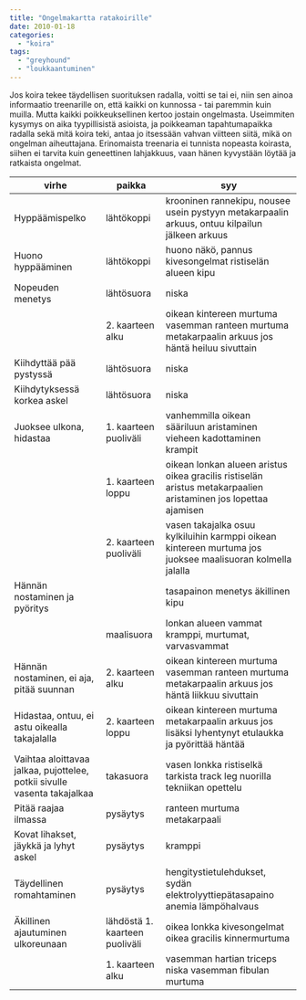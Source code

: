 ```yaml
---
title: "Ongelmakartta ratakoirille"
date: 2010-01-18
categories: 
  - "koira"
tags: 
  - "greyhound"
  - "loukkaantuminen"
---
```


Jos koira tekee täydellisen suorituksen radalla, voitti se tai ei, niin sen ainoa informaatio treenarille on, että kaikki on kunnossa - tai paremmin kuin muilla. Mutta kaikki poikkeuksellinen kertoo jostain ongelmasta. Useimmiten kysymys on aika tyypillisistä asioista, ja poikkeaman tapahtumapaikka radalla sekä mitä koira teki, antaa jo itsessään vahvan viitteen siitä, mikä on ongelman aiheuttajana. Erinomaista treenaria ei tunnista nopeasta koirasta, siihen ei tarvita kuin geneettinen lahjakkuus, vaan hänen kyvystään löytää ja ratkaista ongelmat.

<!--more-->

| virhe | paikka | syy |
| --- | --- | --- |
| Hyppäämispelko | lähtökoppi | krooninen rannekipu, nousee usein pystyyn   metakarpaalin arkuus, ontuu kilpailun jälkeen   arkuus |
| Huono hyppääminen | lähtökoppi | huono näkö, pannus   kivesongelmat   ristiselän alueen kipu |
| Nopeuden menetys | lähtösuora | niska |
|   | 2\. kaarteen alku | oikean kintereen murtuma   vasemman ranteen murtuma   metakarpaalin arkuus jos häntä heiluu sivuttain |
| Kiihdyttää pää pystyssä | lähtösuora | niska |
| Kiihdytyksessä korkea askel | lähtösuora | niska |
| Juoksee ulkona, hidastaa | 1\. kaarteen puoliväli | vanhemmilla oikean sääriluun aristaminen   vieheen kadottaminen   krampit |
|   | 1\. kaarteen loppu | oikean lonkan alueen aristus   oikea gracilis   ristiselän aristus   metakarpaalien aristaminen jos lopettaa ajamisen |
|   | 2\. kaarteen puoliväli | vasen takajalka osuu kylkiluihin   karmppi   oikean kintereen murtuma jos juoksee maalisuoran kolmella jalalla |
| Hännän nostaminen ja pyöritys |   | tasapainon menetys   äkillinen kipu |
|   | maalisuora | lonkan alueen vammat   kramppi, murtumat, varvasvammat |
| Hännän nostaminen, ei aja, pitää suunnan | 2\. kaarteen alku | oikean kintereen murtuma   vasemman ranteen murtuma   metakarpaalin arkuus jos häntä liikkuu sivuttain |
| Hidastaa, ontuu, ei astu oikealla takajalalla | 2\. kaarteen loppu | oikean kintereen murtuma   metakarpaalin arkuus jos lisäksi lyhentynyt etulaukka ja pyörittää häntää |
| Vaihtaa aloittavaa jalkaa, pujottelee, potkii sivulle vasenta takajalkaa | takasuora | vasen lonkka   ristiselkä   tarkista track leg   nuorilla tekniikan opettelu |
| Pitää raajaa ilmassa | pysäytys | ranteen murtuma   metakarpaali |
| Kovat lihakset, jäykkä ja lyhyt askel | pysäytys | kramppi |
| Täydellinen romahtaminen | pysäytys | hengitystietulehdukset, sydän   elektrolyyttiepätasapaino   anemia   lämpöhalvaus |
| Äkillinen ajautuminen ulkoreunaan | lähdöstä 1. kaarteen puoliväli | oikea lonkka   kivesongelmat   oikea gracilis   kinnermurtuma |
|   | 1\. kaarteen alku | vasemman hartian triceps   niska   vasemman fibulan murtuma |
